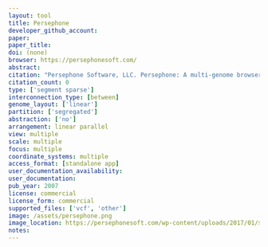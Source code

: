 ```yaml
---
layout: tool 
title: Persephone
developer_github_account: 
paper: 
paper_title: 
doi: (none)
browser: https://persephonesoft.com/
abstract: 
citation: "Persephone Software, LLC. Persephone: A multi-genome browser carefully crafted using latest technologies. In: Persephone [Internet]. [cited 2 Feb 2019]. Available: https://persephonesoft.com/"
citation_count: 0
type: ['segment sparse']
interconnection_type: [between]
genome_layout: ['linear']
partition: ['segregated']
abstraction: ['no']
arrangement: linear parallel
view: multiple
scale: multiple
focus: multiple
coordinate_systems: multiple
access_format: [standalone app]
user_documentation_availability: 
user_documentation: 
pub_year: 2007
license: commercial
license_form: commercial
supported_files: ['vcf', 'other']
image: /assets/persephone.png
image_location: https://persephonesoft.com/wp-content/uploads/2017/01/shot1.jpg
notes: 
---
```

